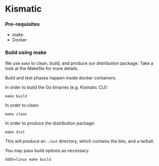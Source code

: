 # Kismatic

### Pre-requisites
- make
- Docker

### Build using make
We use `make` to clean, build, and produce our distribution package. Take a look at the Makefile for more details.

Build and test phases happen inside docker containers.

In order to build the Go binaries (e.g. Kismatic CLI):
```
make build
```

In order to clean:
```
make clean
```

In order to produce the distribution package:
```
make dist
```
This will produce an `./out` directory, which contains the bits, and a tarball.

You may pass build options as necessary:
```
GOOS=linux make build
```